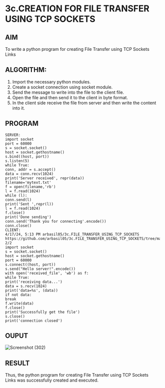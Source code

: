 # 3c.CREATION FOR FILE TRANSFER USING TCP SOCKETS
## AIM
To write a python program for creating File Transfer using TCP Sockets Links




## ALGORITHM:
1. Import the necessary python modules.
2. Create a socket connection using socket module.
3. Send the message to write into the file to the client file.
4. Open the file and then send it to the client in byte format.
5. In the client side receive the file from server and then write the content into it.




## PROGRAM
~~~
SERVER: 
import socket                                                                           
port = 60000 
s = socket.socket() 
host = socket.gethostname() 
s.bind((host, port)) 
s.listen(5) 
while True: 
conn, addr = s.accept() 
data = conn.recv(1024) 
print('Server received', repr(data)) 
filename='mytext.txt' 
f = open(filename,'rb') 
l = f.read(1024) 
while (l): 
conn.send(l) 
print('Sent ',repr(l)) 
l = f.read(1024) 
f.close() 
print('Done sending') 
conn.send('Thank you for connecting'.encode()) 
conn.close() 
CLIENT: 
4/17/24, 5:13 PM arbasil05/3c.FILE_TRANSFER_USING_TCP_SOCKETS 
https://github.com/arbasil05/3c.FILE_TRANSFER_USING_TCP_SOCKETS/tree/main 2/2 
import socket                                                                              
s = socket.socket() 
host = socket.gethostname() 
port = 60000 
s.connect((host, port)) 
s.send("Hello server!".encode()) 
with open('received_file', 'wb') as f: 
while True: 
print('receiving data...') 
data = s.recv(1024) 
print('data=%s', (data)) 
if not data: 
break 
f.write(data) 
f.close() 
print('Successfully get the file') 
s.close() 
print('connection closed')
~~~
## OUPUT

![Screenshot (302)](https://github.com/Ragavan762006/3c.FILE_TRANSFER_USING_TCP_SOCKETS/assets/144870714/26332cd6-f9dd-4e09-ae26-ad74e2522c0a)

## RESULT
Thus, the python program for creating File Transfer using TCP Sockets Links was 
successfully created and executed.
